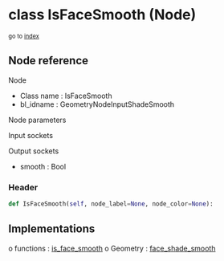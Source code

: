 # class IsFaceSmooth (Node)

<sub>go to [index](/docs/index.md)</sub>

## Node reference

Node
 - Class name : IsFaceSmooth
 - bl_idname : GeometryNodeInputShadeSmooth

Node parameters

Input sockets

Output sockets
 - smooth : Bool

### Header

``` python
def IsFaceSmooth(self, node_label=None, node_color=None):
```

## Implementations

o functions : [is_face_smooth](/docs/GeoNodes_classes/is_face_smooth.md)
o Geometry : [face_shade_smooth](/docs/GeoNodes_classes/Geometry.md#face_shade_smooth) 

